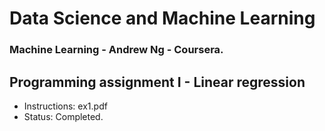 # Data Science and Machine Learning

### Machine Learning - Andrew Ng - Coursera.

## Programming assignment I - Linear regression
- Instructions: ex1.pdf
- Status: Completed.
